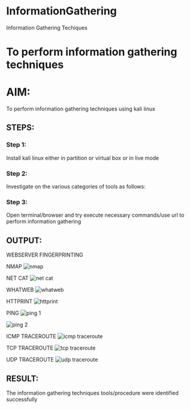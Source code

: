 # InformationGathering
Information Gathering Techiques

# To perform information gathering techniques

# AIM:

To perform information gathering techniques using kali linux 

## STEPS:

### Step 1:

Install kali linux either in partition or virtual box or in live mode

### Step 2:

Investigate on the various categories of tools as follows:

### Step 3:
Open terminal/browser and try execute necessary commands/use url to perform information gathering


## OUTPUT:
WEBSERVER FINGERPRINTING

NMAP
![nmap](https://github.com/user-attachments/assets/f0362afc-12c1-4f8a-b114-5a37b413b236)

NET CAT
![net cat](https://github.com/user-attachments/assets/24a726d5-ab93-430b-8e28-468715644d43)

WHATWEB
![whatweb](https://github.com/user-attachments/assets/52c2f10a-0d9a-48c7-8ca2-ea343ced3803)

HTTPRINT
![httprint](https://github.com/user-attachments/assets/c4c46991-13b8-4d4c-8bdd-c4e161ad2248)

PING
![ping 1](https://github.com/user-attachments/assets/fd27baac-fd86-4888-89ec-b2f861b243b3)

![ping 2](https://github.com/user-attachments/assets/9589ea7b-fc97-45ca-b3b6-bdbf65835bec)

ICMP TRACEROUTE
![icmp traceroute](https://github.com/user-attachments/assets/e472bd53-039d-47e0-8262-551490fa8bf6)

TCP TRACEROUTE
![tcp traceroute](https://github.com/user-attachments/assets/fbf9e079-f074-422c-8393-62d12859bb2d)

UDP TRACEROUTE
![udp traceroute](https://github.com/user-attachments/assets/8b67dce1-b891-47d6-b2d8-6b8303a63a35)


## RESULT:
The information gathering techniques tools/procedure were  identified successfully
